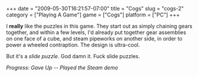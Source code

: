 +++
date = "2009-05-30T16:21:57-07:00"
title = "Cogs"
slug = "cogs-2"
category = ["Playing A Game"]
game = ["Cogs"]
platform = ["PC"]
+++

I <b>really</b> like the puzzles in this game.  They start out as simply chaining gears together, and within a few levels, I'd already put together gear assemblies on one face of a cube, and steam pipeworks on another side, in order to power a wheeled contraption.  The design is ultra-cool.

But it's a <i>slide puzzle</i>.  God damn it.  Fuck slide puzzles.

<i>Progress: Gave Up -- Played the Steam demo</i>